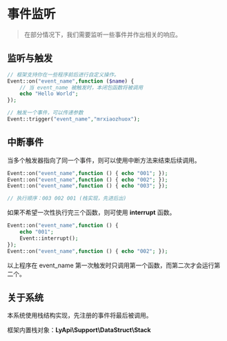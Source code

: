 # 事件监听

> 在部分情况下，我们需要监听一些事件并作出相关的响应。

## 监听与触发

```php
// 框架支持你在一些程序前后进行自定义操作。
Event::on("event_name",function ($name) {
    // 当 event_name 被触发时，本闭包函数将被调用
    echo "Hello World";
});

// 触发一个事件，可以传递参数
Event::trigger("event_name","mrxiaozhuox");
```

## 中断事件

当多个触发器指向了同一个事件，则可以使用中断方法来结束后续调用。

```php
Event::on("event_name",function () { echo "001"; });
Event::on("event_name",function () { echo "002"; });
Event::on("event_name",function () { echo "003"; });

// 执行顺序：003 002 001 (栈实现，先进后出)
```

如果不希望一次性执行完三个函数，则可使用 **interrupt** 函数。

```php
Event::on("event_name",function () {
    echo "001"; 
    Event::interrupt();
});
Event::on("event_name",function () { echo "002"; });
```

以上程序在 event_name 第一次触发时只调用第一个函数，而第二次才会运行第二个。

## 关于系统

本系统使用栈结构实现，先注册的事件将最后被调用。

框架内置栈对象：**LyApi\Support\DataStruct\Stack**
